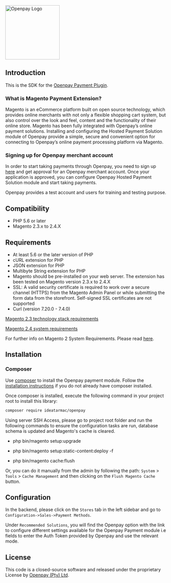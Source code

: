 <img src="https://static.openpay.com.au/brand/logo/openpay_logo_transparent.svg" width="170" alt="Openpay Logo">

Introduction
---------

This is the SDK for the [Openpay Payment Plugin](https://packagist.org/packages/opy/module-payment).

### What is Magento Payment Extension?

Magento is an eCommerce platform built on open source technology, which provides online merchants with not only a flexible shopping cart system, but also control over the look and feel, content and the functionality of their online store. Magento has been fully integrated with Openpay’s online payment solutions. Installing and configuring the Hosted Payment Solution module of Openpay provide a simple, secure and convenient option for connecting to Openpay’s online payment processing platform via Magento.

### Signing up for Openpay merchant account

In order to start taking payments through Openpay, you need to sign up [here](https://www.opy.com/au/business/) and get approval for an Openpay merchant account. Once your application is approved, you can configure Openpay Hosted Payment Solution module and start taking payments.

Openpay provides a test account and users for training and testing purpose.


Compatibility
---------
- PHP 5.6 or later
- Magento 2.3.x to 2.4.X


Requirements
---------
- At least 5.6 or the later version of PHP
- cURL extension for PHP
- JSON extension for PHP
- Multibyte String extension for PHP
- Magento should be pre-installed on your web server. The extension has been tested on Magento version 2.3.x to 2.4.X
- SSL: A valid security certificate is required to work over a secure channel (HTTPS) from the Magento Admin Panel or while submitting the form data from the storefront. Self-signed SSL certificates are not supported
- Curl (version 7.20.0 - 7.4.0)

[Magento 2.3 technology stack requirements](https://devdocs.magento.com/guides/v2.3/install-gde/system-requirements.html)

[Magento 2.4 system requirements](https://devdocs.magento.com/guides/v2.4/install-gde/system-requirements.html)

For further info on Magento 2 System Requirements. Please read [here](https://www.simicart.com/blog/magento-2-system-requirements).

Installation
---------

### Composer

Use [composer](https://getcomposer.org) to install the Openpay payment module. Follow the [installation instructions](https://getcomposer.org/doc/00-intro.md) if you do not already have
composer installed.

Once composer is installed, execute the following command in your project root to install this library:

```sh
composer require ideatarmac/openpay
```

Using server SSH Access, please go to project root folder and run the following commands to ensure the configuration tasks are run, database schema is updated and Magento's cache is cleared.

- php bin/magento setup:upgrade

- php bin/magento setup:static-content:deploy -f

- php bin/magento cache:flush

Or, you can do it manually from the admin by following the path: `System` > `Tools` > `Cache Management` and then clicking on the `Flush Magento Cache` button.


Configuration
---------

In the backend, please click on the `Stores` tab in the left sidebar and go to `Configuration->Sales->Payment Methods`. 

Under `Recommended Solutions`, you will find the Openpay option with the link to configure different settings available for the Openpay Payment module i.e fields to enter the Auth Token provided by Openpay and use the relevant mode.

License
---------
This code is a closed-source software and released under the proprietary License by [Openpay (Pty) Ltd](https://www.openpay.com.au/).
